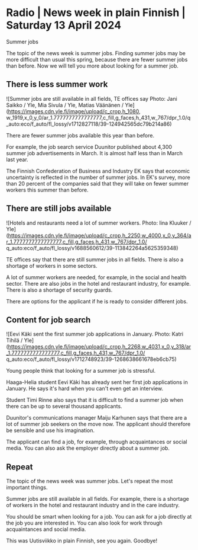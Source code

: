 # Radio \| News week in plain Finnish \| Saturday 13 April 2024

Summer jobs

The topic of the news week is summer jobs. Finding summer jobs may be more difficult than usual this spring, because there are fewer summer jobs than before. Now we will tell you more about looking for a summer job.

## There is less summer work

![Summer jobs are still available in all fields, TE offices say Photo: Jani Saikko / Yle, Mia Sivula / Yle, Matias Väänänen / Yle](https://images.cdn.yle.fi/image/upload/c_crop,h_1080, w_1919,x_0,y_0/ar_1.7777777777777777,c_fill,g_faces,h_431,w_767/dpr_1.0/q_auto:eco/f_auto/fl_lossy/v1712827118/39-124942565dc79b214a86)

There are fewer summer jobs available this year than before.

For example, the job search service Duunitor published about 4,300 summer job advertisements in March. It is almost half less than in March last year.

The Finnish Confederation of Business and Industry EK says that economic uncertainty is reflected in the number of summer jobs. In EK's survey, more than 20 percent of the companies said that they will take on fewer summer workers this summer than before.

## There are still jobs available

![Hotels and restaurants need a lot of summer workers. Photo: Iina Kluuker / Yle](https://images.cdn.yle.fi/image/upload/c_crop,h_2250,w_4000,x_0,y_364/ar_1.7777777777777777,c_fill,g_faces,h_431,w_767/dpr_1.0/ q_auto:eco/f_auto/fl_lossy/v1688560612/39-113842264a5625359348)

TE offices say that there are still summer jobs in all fields. There is also a shortage of workers in some sectors.

A lot of summer workers are needed, for example, in the social and health sector. There are also jobs in the hotel and restaurant industry, for example. There is also a shortage of security guards.

There are options for the applicant if he is ready to consider different jobs.

## Content for job search

![Eevi Käki sent the first summer job applications in January. Photo: Katri Tihilä / Yle](https://images.cdn.yle.fi/image/upload/c_crop,h_2268,w_4031,x_0,y_318/ar_1.7777777777777777,c_fill,g_faces,h_431,w_767/dpr_1.0/ q_auto:eco/f_auto/fl_lossy/v1712748923/39-1268638661678eb6cb75)

Young people think that looking for a summer job is stressful.

Haaga-Helia student Eevi Käki has already sent her first job applications in January. He says it's hard when you can't even get an interview.

Student Timi Rinne also says that it is difficult to find a summer job when there can be up to several thousand applicants.

Duunitor's communications manager Maiju Karhunen says that there are a lot of summer job seekers on the move now. The applicant should therefore be sensible and use his imagination.

The applicant can find a job, for example, through acquaintances or social media. You can also ask the employer directly about a summer job.

## Repeat

The topic of the news week was summer jobs. Let's repeat the most important things.

Summer jobs are still available in all fields. For example, there is a shortage of workers in the hotel and restaurant industry and in the care industry.

You should be smart when looking for a job. You can ask for a job directly at the job you are interested in. You can also look for work through acquaintances and social media.

This was Uutisviikko in plain Finnish, see you again. Goodbye!

